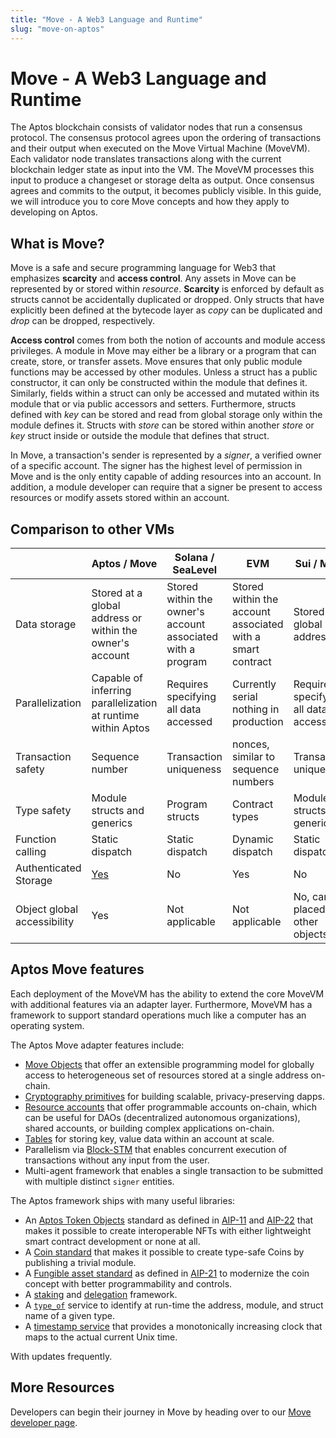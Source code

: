 ```yaml
---
title: "Move - A Web3 Language and Runtime"
slug: "move-on-aptos"
---
```


# Move - A Web3 Language and Runtime

The Aptos blockchain consists of validator nodes that run a consensus protocol. The consensus protocol agrees upon the ordering of transactions and their output when executed on the Move Virtual Machine (MoveVM). Each validator node translates transactions along with the current blockchain ledger state as input into the VM. The MoveVM processes this input to produce a changeset or storage delta as output. Once consensus agrees and commits to the output, it becomes publicly visible. In this guide, we will introduce you to core Move concepts and how they apply to developing on Aptos.

## What is Move?

Move is a safe and secure programming language for Web3 that emphasizes **scarcity** and **access control**. Any assets in Move can be represented by or stored within _resource_. **Scarcity** is enforced by default as structs cannot be accidentally duplicated or dropped. Only structs that have explicitly been defined at the bytecode layer as _copy_ can be duplicated and _drop_ can be dropped, respectively.

**Access control** comes from both the notion of accounts and module access privileges. A module in Move may either be a library or a program that can create, store, or transfer assets. Move ensures that only public module functions may be accessed by other modules. Unless a struct has a public constructor, it can only be constructed within the module that defines it. Similarly, fields within a struct can only be accessed and mutated within its module that or via public accessors and setters. Furthermore, structs defined with _key_ can be stored and read from global storage only within the module defines it. Structs with _store_ can be stored within another _store_ or _key_ struct inside or outside the module that defines that struct.

In Move, a transaction's sender is represented by a _signer_, a verified owner of a specific account. The signer has the highest level of permission in Move and is the only entity capable of adding resources into an account. In addition, a module developer can require that a signer be present to access resources or modify assets stored within an account.

## Comparison to other VMs

|                             | Aptos / Move                                                 | Solana / SeaLevel                                           | EVM                                                        | Sui / Move                            |
| --------------------------- | ------------------------------------------------------------ | ----------------------------------------------------------- | ---------------------------------------------------------- | ------------------------------------- |
| Data storage                | Stored at a global address or within the owner's account     | Stored within the owner's account associated with a program | Stored within the account associated with a smart contract | Stored at a global address            |
| Parallelization             | Capable of inferring parallelization at runtime within Aptos | Requires specifying all data accessed                       | Currently serial nothing in production                     | Requires specifying all data accessed |
| Transaction safety          | Sequence number                                              | Transaction uniqueness                                      | nonces, similar to sequence numbers                        | Transaction uniqueness                |
| Type safety                 | Module structs and generics                                  | Program structs                                             | Contract types                                             | Module structs and generics           |
| Function calling            | Static dispatch                                              | Static dispatch                                             | Dynamic dispatch                                           | Static dispatch                       |
| Authenticated Storage       | [Yes](../reference/glossary.md#merkle-trees)                 | No                                                          | Yes                                                        | No                                    |
| Object global accessibility | Yes                                                          | Not applicable                                              | Not applicable                                             | No, can be placed in other objects    |

## Aptos Move features

Each deployment of the MoveVM has the ability to extend the core MoveVM with additional features via an adapter layer. Furthermore, MoveVM has a framework to support standard operations much like a computer has an operating system.

The Aptos Move adapter features include:

- [Move Objects](https://github.com/aptos-foundation/AIPs/blob/main/aips/aip-10.md) that offer an extensible programming model for globally access to heterogeneous set of resources stored at a single address on-chain.
- [Cryptography primitives](../move/move-on-aptos/cryptography) for building scalable, privacy-preserving dapps.
- [Resource accounts](../move/move-on-aptos/resource-accounts) that offer programmable accounts on-chain, which can be useful for DAOs (decentralized autonomous organizations), shared accounts, or building complex applications on-chain.
- [Tables](https://github.com/aptos-labs/aptos-core/blob/main/aptos-move/framework/aptos-stdlib/sources/table.move) for storing key, value data within an account at scale.
- Parallelism via [Block-STM](https://medium.com/aptoslabs/block-stm-how-we-execute-over-160k-transactions-per-second-on-the-aptos-blockchain-3b003657e4ba) that enables concurrent execution of transactions without any input from the user.
- Multi-agent framework that enables a single transaction to be submitted with multiple distinct `signer` entities.

The Aptos framework ships with many useful libraries:

- An [Aptos Token Objects](https://github.com/aptos-labs/aptos-core/tree/main/aptos-move/framework/aptos-token-objects/sources) standard as defined in [AIP-11](https://github.com/aptos-foundation/AIPs/blob/main/aips/aip-11.md) and [AIP-22](https://github.com/aptos-foundation/AIPs/blob/main/aips/aip-22.md) that makes it possible to create interoperable NFTs with either lightweight smart contract development or none at all.
- A [Coin standard](https://github.com/aptos-labs/aptos-core/blob/main/aptos-move/framework/aptos-framework/sources/coin.move) that makes it possible to create type-safe Coins by publishing a trivial module.
- A [Fungible asset standard](https://github.com/aptos-labs/aptos-core/blob/main/aptos-move/framework/aptos-framework/sources/fungible_asset.move) as defined in [AIP-21](https://github.com/aptos-foundation/AIPs/blob/main/aips/aip-21.md) to modernize the coin concept with better programmability and controls.
- A [staking](https://github.com/aptos-labs/aptos-core/blob/main/aptos-move/framework/aptos-framework/sources/staking_contract.move) and [delegation](https://github.com/aptos-labs/aptos-core/blob/main/aptos-move/framework/aptos-framework/sources/delegation_pool.move) framework.
- A [`type_of`](https://github.com/aptos-labs/aptos-core/blob/main/aptos-move/framework/aptos-stdlib/sources/type_info.move) service to identify at run-time the address, module, and struct name of a given type.
- A [timestamp service](https://github.com/aptos-labs/aptos-core/blob/main/aptos-move/framework/aptos-framework/sources/timestamp.move) that provides a monotonically increasing clock that maps to the actual current Unix time.

With updates frequently.

## More Resources

Developers can begin their journey in Move by heading over to our [Move developer page](../move/move-on-aptos.md).
